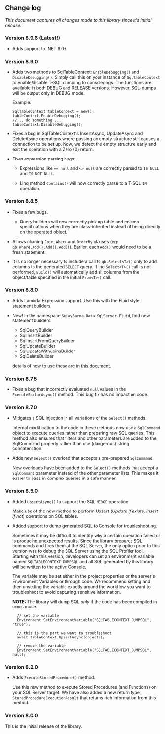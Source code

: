 ﻿Change log
---

*This document captures all changes made to this library since it's initial release.*

### Version 8.9.6 (Latest!)

- Adds support to .NET 6.0+


### Version 8.9.0

- Adds two methods to SqlTableContext: `EnableDebugging()` and `DisableDebugging()`. Simply call this on your instance of `SqlTableContext` to enable/disable T-SQL dumping to console/logs. The functions are available in both DEBUG and RELEASE versions. However, SQL-dumps will be output only in DEBUG mode.

    Example:
    ```
    SqlTableContext tableContext = new();
    tableContext.EnableDebugging();
    //... do something ...
    tableContext.DisableDebugging();
    ```

- Fixes a bug in SqlTableContext's InsertAsync, UpdateAsync and DeleteAsync operations where passing an empty structure still causes a connection to be set up. Now, we detect the empty structure early and exit the operation with a Zero (0) return.

- Fixes expression parsing bugs:

     - Expressions like `== null` and `<> null` are correctly parsed to `IS NULL` and `IS NOT NULL`.
     
     - Linq method `Contains()` will now correctly parse to a T-SQL `IN` operation.

### Version 8.8.5

- Fixes a few bugs. 
    - Query builders will now correctly pick up table and column specifications when they are class-inherited instead of being directly on the operated object.

- Allows chaning `Join`, `Where` and `OrderBy` clauses (eg: `qb.Where.Add().Add().Add()`). Earlier, each `Add()` would need to be a fresh statement.

- It is no longer necessary to include a call to `qb.Select<T>()` only to add columns to the generated `SELECT` query. If the `Select<T>()` call is not performed, `Build()` will automatically add all columns from the object/table specified in the initial `From<T>()` call.
 
### Version 8.8.0

- Adds Lambda Expression support. Use this with the Fluid style statement builders.

- New! In the namespace `SujaySarma.Data.SqlServer.Fluid`, find new statement builders:

    - SqlQueryBuilder
    - SqlInsertBuilder
    - SqlInsertFromQueryBuilder
    - SqlUpdateBuilder
    - SqlUpdateWithJoinsBuilder
    - SqlDeleteBuilder
   
    details of how to use these are in [this document](https://github.com/sujayvsarma/SujaySarma.Data.SqlServer/blob/master/_docs/FLUID.md).

### Version 8.7.5

- Fixes a bug that incorrectly evaluated `null` values in the `ExecuteScalarAsync()` method. This bug fix has no impact on code.


### Version 8.7.0

- Mitigates a SQL Injection in all variations of the `Select()` methods.

  Internal modification to the code in these methods now use a `SqlCommand` object to execute queries rather than preparing raw SQL queries. 
  This method also ensures that filters and other parameters are added to the SqlCommand properly rather than use (dangerous) string concatenation.

- Adds new `Select()` overload that accepts a pre-prepared `SqlCommand`.

  New overloads have been added to the `Select()` methods that accept a `SqlCommand` parameter instead of the other parameter lists. This makes it easier 
  to pass in complex queries in a safe manner.

### Version 8.5.0

- Added `UpsertAsync()` to support the SQL `MERGE` operation.

  Make use of the new method to perform Upsert (*Update if exists, Insert if not*) operations on SQL tables.

- Added support to dump generated SQL to Console for troubleshooting.

  Sometimes it may be difficult to identify why a certain operation failed or is producing unexpected results. Since the library prepares SQL commands and fires them 
  at the SQL Server, the only option prior to this version was to debug the SQL Server using the SQL Profiler tool. Starting with this version, developers can set 
  an environment variable named `SQLTABLECONTEXT_DUMPSQL` and all SQL generated by this library will be written to the active Console.

  The variable may be set either in the project properties or the server's Environment Variables or through code. We recommend setting and then unsetting the 
  variable exactly around the workflow you want to troubleshoot to avoid capturing sensitive information.
 
  **NOTE:** The library will dump SQL *only* if the code has been compiled in `DEBUG` mode.

  ```
    // set the variable
	Environment.SetEnvironmentVariable("SQLTABLECONTEXT_DUMPSQL", "true");

    // this is the part we want to troubleshoot
    await tableContext.UpsertAsync(objects);

    // remove the variable
    Environment.SetEnvironmentVariable("SQLTABLECONTEXT_DUMPSQL", null);
  ```

### Version 8.2.0

- Adds `ExecuteStoredProcedure()` method.

  Use this new method to execute Stored Procedures (and Functions) on your SQL Server target. We have also added a new return type `StoredProcedureExecutionResult` 
  that returns rich information from this method.
 

### Version 8.0.0

This is the initial release of the library.
